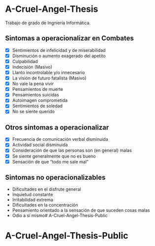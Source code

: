# A-Cruel-Angel-Thesis
Trabajo de grado de Ingniería Informática.
## Sintomas a operacionalizar en Combates
- [x] Sentimientos de infelicidad y de miserabilidad
- [x] Disminución o aumento exagerado del apetito
- [X] Culpabilidad
- [x] Indecisión (Masivo)
- [x] Llanto incontrolable y/o innecesario
- [x] La visión de futuro fatalista (Masivo)
- [x] No vale la pena vivir
- [x] Pensamientos de muerte
- [x] Pensamientos suicidas
- [x] Autoimagen comprometida
- [x] Sentimientos de soledad
- [x] No se siente querido
## Otros sintomas a operacionalizar
- [x] Frecuencia de comunicación verbal disminuida
- [x] Actividad social disminuida
- [x] Consideración de que las personas son (en general) malas
- [x] Se siente generalmente que no es bueno
- [x] Sensación de que “todo me sale mal”
## Sintomas no operacionalizables
- Dificultades en el disfrute general
- Inquietud constante
- Irritabilidad extrema
- Dificultades en la concentración
- Pensamiento orientado a la sensación de que suceden cosas malas
- Odio a sí mismo# A-Cruel-Angel-Thesis-Public
# A-Cruel-Angel-Thesis-Public
